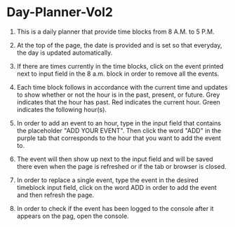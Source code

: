 # Day-Planner-Vol2

1. This is a daily planner that provide time blocks from 8 A.M. to 5 P.M.

2. At the top of the page, the date is provided and is set so that everyday, the day is updated automatically.

3. If there are times currently in the time blocks, click on the event printed next to input field in the 8 a.m. block in order to remove all the events.

4. Each time block follows in accordance with the current time and updates to show whether or not the hour is in the past, present, or future. Grey indicates that the hour has past. Red indicates the current hour. Green indicates the following hour(s).

5. In order to add an event to an hour, type in the input field that contains the placeholder "ADD YOUR EVENT". Then click the word "ADD" in the purple tab that corresponds to the hour that you want to add the event to.

6. The event will then show up next to the input field and will be saved there even when the page is refreshed or if the tab or browser is closed.

7. In order to replace a single event, type the event in the desired timeblock input field, click on the word ADD in order to add the event and then refresh the page.

8. In order to check if the event has been logged to the console after it appears on the pag, open the console.
